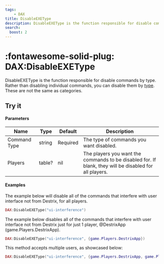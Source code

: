 ```yaml
---
tags:
    - DAX
title: DisableEXEType
description: DisableEXEType is the function responsible for disable commands by type. Rather than disabling individual commands, you can disable them by type.
search:
  boost: 2
---
```


# <p style="color: var(--md-default-fg-color); display: inline;">:fontawesome-solid-plug: DAX</p>:DisableEXEType
DisableEXEType is the function responsible for disable commands by type. Rather than disabling individual commands, you can disable them by [type](/DAX/Reference/CommandTypes/). These are not the same as categories.

## Try it
#### Parameters
| Name         	| Type   	| Default  	| Description                                                                                            	|
|--------------	|--------	|----------	|--------------------------------------------------------------------------------------------------------	|
| Command Type 	| string 	| Required 	| The type of commands you want disabled.                                                                	|
| Players      	| table? 	| nil      	| The players you want the commands to be disabled for. If blank, they will be disabled for all players. 	|

#### Examples

The example below will disable all of the commands that interfere with user interface not from Destrix, for all players.

``` lua
DAX:DisableEXEType("ui-interference")
```

The example below disables all of the commands that interfere with user interface not from Destrix just for just 1 player, @DestrixApp (game.Players.DestrixApp).

``` lua
DAX:DisableEXEType("ui-interference", {game.Players.DestrixApp})
```

This method accepts multiple users, as showcased below:

``` lua
DAX:DisableEXEType("ui-interference", {game.Players.DestrixApp, game.Players.Wolf1te, game.Players.WXRobloxcom})   
```